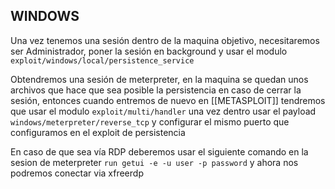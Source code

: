 
## WINDOWS

Una vez tenemos una sesión dentro de la maquina objetivo, necesitaremos ser Administrador, poner la sesión en background y usar el modulo `exploit/windows/local/persistence_service`

Obtendremos una sesión de meterpreter, en la maquina se quedan unos archivos que hace que sea posible la persistencia en caso de cerrar la sesión, entonces cuando entremos de nuevo en [[METASPLOIT]] tendremos que usar el modulo `exploit/multi/handler` una vez dentro usar el payload `windows/meterpreter/reverse_tcp` y configurar el mismo puerto que configuramos en el exploit de persistencia

En caso de que sea vía RDP deberemos usar el siguiente comando en la sesion de meterpreter `run getui -e -u user -p password` y ahora nos podremos conectar via xfreerdp





